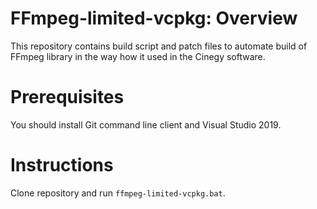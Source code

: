 # FFmpeg-limited-vcpkg: Overview

This repository contains build script and patch files to automate build of FFmpeg library in the way how it used in the Cinegy software.

# Prerequisites

You should install Git command line client and Visual Studio 2019.

# Instructions

Clone repository and run ```ffmpeg-limited-vcpkg.bat```.